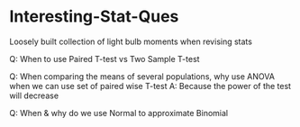 # Interesting-Stat-Ques
Loosely built collection of light bulb moments when revising stats

Q: When to use Paired T-test vs Two Sample T-test

Q: When comparing the means of several populations, why use ANOVA when we can use set of paired wise T-test
A: Because the power of the test will decrease

Q: When & why do we use Normal to approximate Binomial 
